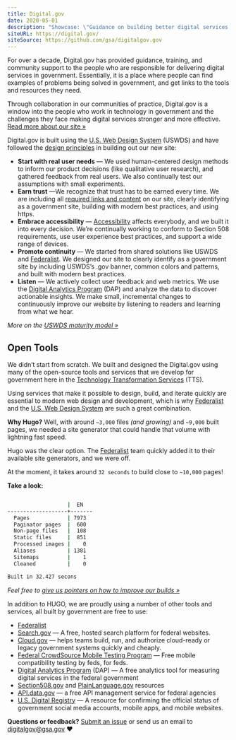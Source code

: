 ```yaml
---
title: Digital.gov
date: 2020-05-01
description: "Showcase: \"Guidance on building better digital services in government.\""
siteURL: https://digital.gov/
siteSource: https://github.com/gsa/digitalgov.gov
---
```


For over a decade, Digital.gov has provided guidance, training, and community support to the people who are responsible for delivering digital services in government. Essentially, it is a place where people can find examples of problems being solved in government, and get links to the tools and resources they need.

Through collaboration in our communities of practice, Digital.gov is a window into the people who work in technology in government and the challenges they face making digital services stronger and more effective. [Read more about our site »](https://digital.gov/2019/12/19/a-new-digitalgov/)


Digital.gov is built using the [U.S. Web Design System](https://designsystem.digital.gov/) (USWDS) and have followed the [design principles](https://designsystem.digital.gov/maturity-model/) in building out our new site:

-   **Start with real user needs**  — We used human-centered design methods to inform our product decisions (like qualitative user research), and gathered feedback from real users. We also continually test our assumptions with small experiments.
-   **Earn trust**  —We recognize that trust has to be earned every time. We are including all  [required links and content](https://digital.gov/resources/required-web-content-and-links/)  on our site, clearly identifying as a government site, building with modern best practices, and using https.
-   **Embrace accessibility**  —  [Accessibility](https://digital.gov/resources/intro-accessibility/)  affects everybody, and we built it into every decision. We’re continually working to conform to Section 508 requirements, use user experience best practices, and support a wide range of devices.
-   **Promote continuity**  — We started from shared solutions like USWDS and  [Federalist](https://federalist.18f.gov/). We designed our site to clearly identify as a government site by including USWDS’s .gov banner, common colors and patterns, and built with modern best practices.
-   **Listen**  — We actively collect user feedback and web metrics. We use the  [Digital Analytics Program](https://digital.gov/services/dap/)  (DAP) and analyze the data to discover actionable insights. We make small, incremental changes to continuously improve our website by listening to readers and learning from what we hear.

_More on the [USWDS maturity model »](https://designsystem.digital.gov/maturity-model/)_


## Open Tools

We didn’t start from scratch. We built and designed the Digital.gov using many of the open-source tools and services that we develop for government here in the  [Technology Transformation Services](https://www.gsa.gov/tts/) (TTS).

Using services that make it possible to design, build, and iterate quickly are essential to modern web design and development, which is why [Federalist](https://federalist.18f.gov/) and the [U.S. Web Design System](https://designsystem.digital.gov/) are such a great combination.

**Why Hugo?** Well, with around `~3,000` files _(and growing)_ and `~9,000` built pages, we needed a site generator that could handle that volume with lightning fast speed.

Hugo was the clear option. The [Federalist](https://federalist.18f.gov/) team quickly added it to their available site generators, and we were off.

At the moment, it takes around `32 seconds` to build close to `~10,000` pages!

**Take a look:**

```bash

                   |  EN
-------------------+-------
  Pages            | 7973
  Paginator pages  |  600
  Non-page files   |  108
  Static files     |  851
  Processed images |    0
  Aliases          | 1381
  Sitemaps         |    1
  Cleaned          |    0

Built in 32.427 secons

```

_Feel free to [give us pointers on how to improve our builds »](https://github.com/GSA/digitalgov.gov/issues)_


In addition to HUGO, we are proudly using a number of other tools and services, all built by government are free to use:

-   [Federalist](https://federalist.18f.gov/)
-   [Search.gov](https://www.search.gov/)  — A free, hosted search platform for federal websites.
-   [Cloud.gov](https://www.cloud.gov/)  — helps teams build, run, and authorize cloud-ready or legacy government systems quickly and cheaply.
-   [Federal CrowdSource Mobile Testing Program](https://digital.gov/services/mobile-application-testing-program/)  — Free mobile compatibility testing by feds, for feds.
-   [Digital Analytics Program](https://digital.gov/services/dap/)  (DAP) — A free analytics tool for measuring digital services in the federal government
-   [Section508.gov](https://www.section508.gov/)  and  [PlainLanguage.gov](https://www.plainlanguage.gov/)  resources
-   [API.data.gov](https://api.data.gov/)  — a free API management service for federal agencies
-   [U.S. Digital Registry](https://digital.gov/services/u-s-digital-registry/)  — A resource for confirming the official status of government social media accounts, mobile apps, and mobile websites.


**Questions or feedback?** [Submit an issue](https://github.com/GSA/digitalgov.gov/issues) or send us an email to [digitalgov@gsa.gov](mailto:digitalgov@gsa.gov) :heart:
